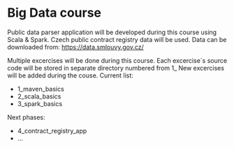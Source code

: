# Big Data course

Public data parser application will be developed during this course using Scala & Spark.
Czech public contract registry data will be used.
Data can be downloaded from: https://data.smlouvy.gov.cz/

Multiple excercises will be done during this course.
Each excercise`s source code will be stored in separate directory numbered from 1_
New excercises will be added during the couse.
Current list:
  * 1_maven_basics
  * 2_scala_basics
  * 3_spark_basics
  
Next phases:
  * 4_contract_registry_app
  * ...